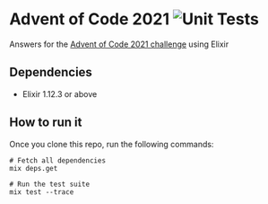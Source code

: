 # Advent of Code 2021 ![Unit Tests](https://github.com/brunojppb/adventofcode2021/actions/workflows/tests.yml/badge.svg)

Answers for the [Advent of Code 2021 challenge](https://adventofcode.com/2021) using Elixir

## Dependencies

* Elixir 1.12.3 or above

## How to run it

Once you clone this repo, run the following commands:

```shell
# Fetch all dependencies
mix deps.get

# Run the test suite
mix test --trace
```
